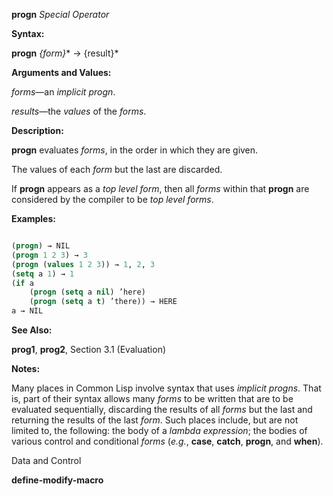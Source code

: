 **progn** *Special Operator* 



**Syntax:** 



**progn** *\{form\}*\* → \{result\}\* 



**Arguments and Values:** 



*forms*—an *implicit progn*. 



*results*—the *values* of the *forms*. 



**Description:** 



**progn** evaluates *forms*, in the order in which they are given. 



The values of each *form* but the last are discarded. 



If **progn** appears as a *top level form*, then all *forms* within that **progn** are considered by the compiler to be *top level forms*. 



**Examples:**
```lisp

(progn) → NIL 
(progn 1 2 3) → 3 
(progn (values 1 2 3)) → 1, 2, 3 
(setq a 1) → 1 
(if a 
    (progn (setq a nil) ’here) 
    (progn (setq a t) ’there)) → HERE 
a → NIL 

```
**See Also:** 



**prog1**, **prog2**, Section 3.1 (Evaluation) 



**Notes:** 



Many places in Common Lisp involve syntax that uses *implicit progns*. That is, part of their syntax allows many *forms* to be written that are to be evaluated sequentially, discarding the results of all *forms* but the last and returning the results of the last *form*. Such places include, but are not limited to, the following: the body of a *lambda expression*; the bodies of various control and conditional *forms* (*e.g.*, **case**, **catch**, **progn**, and **when**). 



Data and Control 



 



 



**define-modify-macro** 



